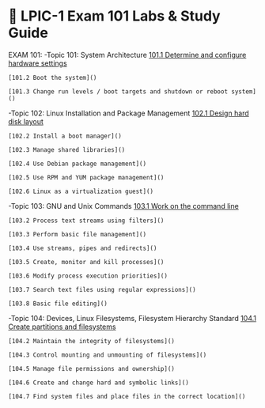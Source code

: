 # 🔧 LPIC-1 Exam 101 Labs & Study Guide

EXAM 101:
-Topic 101: System Architecture
	[101.1 Determine and configure hardware settings]()
 
	[101.2 Boot the system]()
 
	[101.3 Change run levels / boot targets and shutdown or reboot system]()

-Topic 102: Linux Installation and Package Management
	[102.1 Design hard disk layout]()
 
	[102.2 Install a boot manager]()
 
	[102.3 Manage shared libraries]()
 
	[102.4 Use Debian package management]()
 
	[102.5 Use RPM and YUM package management]()
 
	[102.6 Linux as a virtualization guest]()

-Topic 103: GNU and Unix Commands
	[103.1 Work on the command line]()
 
	[103.2 Process text streams using filters]()
 
	[103.3 Perform basic file management]()
 
	[103.4 Use streams, pipes and redirects]()
 
	[103.5 Create, monitor and kill processes]()
 
	[103.6 Modify process execution priorities]()
 
	[103.7 Search text files using regular expressions]()
 
	[103.8 Basic file editing]()

-Topic 104: Devices, Linux Filesystems, Filesystem Hierarchy Standard
	[104.1 Create partitions and filesystems]()
 
	[104.2 Maintain the integrity of filesystems]()
 
	[104.3 Control mounting and unmounting of filesystems]()
 
	[104.5 Manage file permissions and ownership]()
 
	[104.6 Create and change hard and symbolic links]()
 
	[104.7 Find system files and place files in the correct location]()
